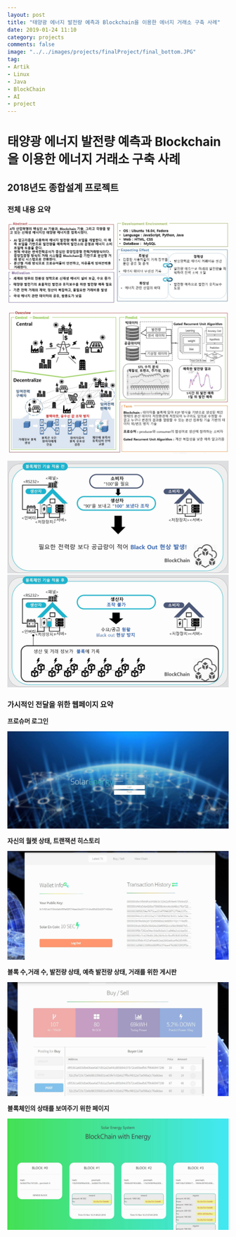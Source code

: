 ```yaml
---
layout: post
title: "태양광 에너지 발전량 예측과 Blockchain을 이용한 에너지 거래소 구축 사례"
date: 2019-01-24 11:10
category: projects
comments: false
image: "../../images/projects/finalProject/final_bottom.JPG"
tag:
- Artik
- Linux
- Java
- BlockChain
- AI
- project
---
```


# 태양광 에너지 발전량 예측과 Blockchain을 이용한 에너지 거래소 구축 사례
## 2018년도 종합설계 프로젝트

### 전체 내용 요약
![final_top.JPG](../../images/projects/finalProject/final_top.JPG)  


![final_bottom.JPG](../../images/projects/finalProject/final_bottom.JPG)  

  
![final_bottom_1.JPG](../../images/projects/finalProject/final_bottom_1.JPG)  
![final_bottom_2.JPG](../../images/projects/finalProject/final_bottom_2.JPG)  

### 가시적인 전달을 위한 웹페이지 요약
**프로슈머 로그인**  

![final_web_1.JPG](../../images/projects/finalProject/final_web_1.JPG)  

**자신의 월렛 상태, 트랜잭션 히스토리**  

![final_web_2.JPG](../../images/projects/finalProject/final_web_2.JPG)  

**블록 수,거래 수, 발전량 상태, 예측 발전량 상태, 거래를 위한 게시판**  

![final_web_3.JPG](../../images/projects/finalProject/final_web_3.JPG)

**블록체인의 상태를 보여주기 위한 페이지**  

![final_web_4.JPG](../../images/projects/finalProject/final_web_4.JPG)
